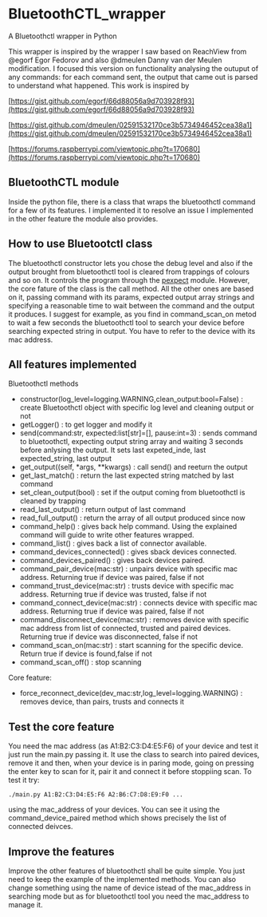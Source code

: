# BluetoothCTL_wrapper
A Bluetoothctl wrapper in Python

This wrapper is inspired by the wrapper I saw based on ReachView from @egorf Egor Fedorov and also @dmeulen Danny van der Meulen  modification. I focused this version on functionality analysing the outuput of any commands: for each command sent, the output that came out is parsed to understand what happened. This work is inspired by

[https://gist.github.com/egorf/66d88056a9d703928f93](https://gist.github.com/egorf/66d88056a9d703928f93)

[https://gist.github.com/dmeulen/02591532170ce3b5734946452cea38a1](https://gist.github.com/dmeulen/02591532170ce3b5734946452cea38a1)

[https://forums.raspberrypi.com/viewtopic.php?t=170680](https://forums.raspberrypi.com/viewtopic.php?t=170680)

## BluetoothCTL module
Inside the python file, there is a class that wraps the bluetoothctl command for a few of its features. I implemented it to resolve an issue I implemented in the other feature the module also provides.
## How to use Bluetootctl class
The bluetoothctl constructor lets you chose the debug level and also if the output brought from bluetoothctl tool is cleared from trappings of colours and so on. It controls the program through the [pexpect](https://pexpect.readthedocs.io/en/stable/) module.
However, the core fature of the class is the call method. All the other ones are based on it, passing command with its params, expected output array strings and specifying a reasonable time to wait between the command and the output it produces.
I suggest for example, as you find in command_scan_on metod to wait a few seconds the bluetoothctl tool to search your device before searching expected string in output.
You have to refer to the device with its mac address.
## All features implemented
Bluetoothctl methods
- constructor(log_level=logging.WARNING,clean_output:bool=False) : create Bluetoothctl object with specific log level and cleaning output or not
- getLogger() : to get logger and modify it
- send(command:str, expected:list[str]=[], pause:int=3) : sends command to bluetoothctl, expecting output string array and waiting 3 seconds before anlysing the output. It sets last expeted_inde, last expected_string, last output
- get_output((self, *args, **kwargs) : call send() and reeturn the output
- get_last_match() : return the last expected string matched by last command
- set_clean_output(bool) : set if the output coming from bluetoothctl is cleaned by trapping
- read_last_output() : return output of last command
- read_full_output() : return the array of all output produced since now
- command_help() : gives back help command. Using the explained command will guide to write other features wrapped.
- command_list() : gives back a list of connector available.
- command_devices_connected() : gives sback devices connected.
- command_devices_paired() : gives back devices paired.
- command_pair_device(mac:str) : unpairs device with specific mac address. Returning true if device was paired, false if not
- command_trust_device(mac:str) : trusts device with specific mac address. Returning true if device was trusted, false if not
- command_connect_device(mac:str) : connects device with specific mac address. Returning true if device was paired, false if not
- command_disconnect_device(mac:str) : removes device with specific mac address from list of connected, trusted and paired devices. Returning true if device was disconnected, false if not
- command_scan_on(mac:str) : start scanning for the specific device. Return true if device is found,false if not
- command_scan_off() : stop scanning

Core feature:
- force_reconnect_device(dev_mac:str,log_level=logging.WARNING) : removes device, than pairs, trusts and connects it
## Test the core feature
You need the mac address (as A1:B2:C3:D4:E5:F6) of your device and test it just run the main.py passing it. It use the class to search into paired devices, remove it and then, when your device is in paring mode, going on pressing the enter key to scan for it, pair it and connect it before stoppiing scan.
To test it try:
```
./main.py A1:B2:C3:D4:E5:F6 A2:B6:C7:D8:E9:F0 ...
```
using the mac_address of your devices. You can see it using the command_device_paired method which shows precisely the list of connected deivces.
## Improve the features
Improve the other features of bluetoothctl shall be quite simple. You just need to keep the example of the implemented methods. You can also change something using the name of device istead of the mac_address in searching mode but as for bluetoothctl tool you need the mac_address to manage it.
